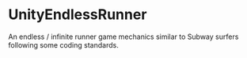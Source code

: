 # UnityEndlessRunner
An endless / infinite runner game mechanics similar to Subway surfers following some coding standards.
